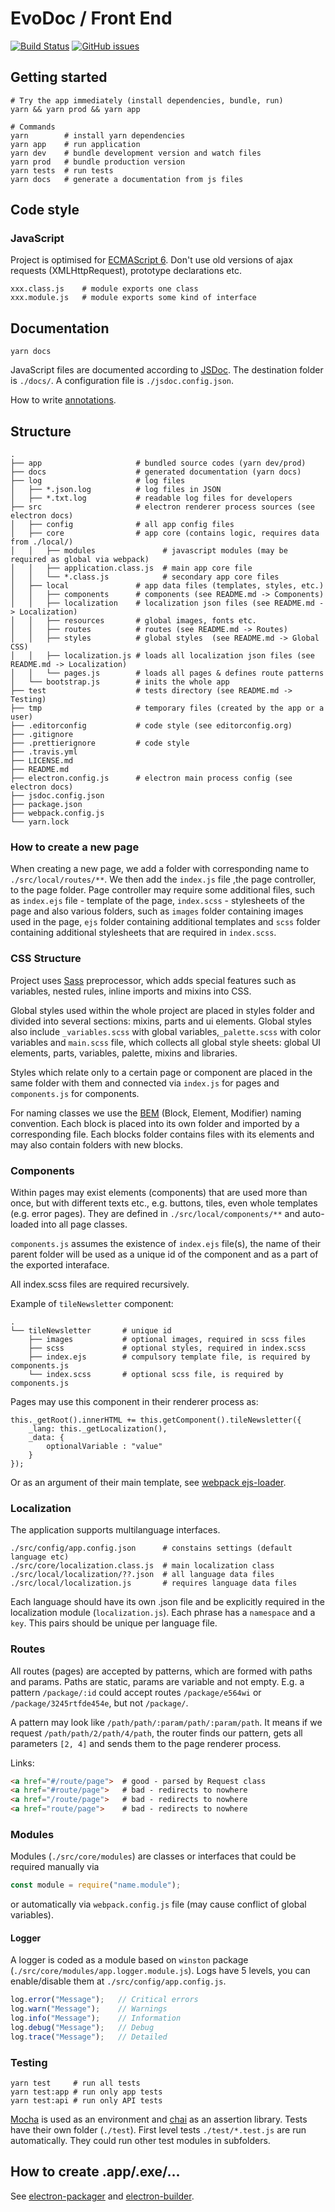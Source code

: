 # EvoDoc / Front End

[![Build Status](https://travis-ci.org/evo-doc/front-end.svg?branch=master)](https://travis-ci.org/evo-doc/front-end)
[![GitHub issues](https://img.shields.io/github/issues/evo-doc/front-end.svg)](https://github.com/evo-doc/front-end/issues)

## Getting started

```
# Try the app immediately (install dependencies, bundle, run)
yarn && yarn prod && yarn app

# Сommands
yarn        # install yarn dependencies
yarn app    # run application
yarn dev    # bundle development version and watch files
yarn prod   # bundle production version
yarn tests  # run tests
yarn docs   # generate a documentation from js files
```

## Code style

### JavaScript
Project is optimised for [ECMAScript 6](http://es6-features.org/).
Don't use old versions of ajax requests (XMLHttpRequest), prototype declarations etc.

```
xxx.class.js    # module exports one class
xxx.module.js   # module exports some kind of interface
```

## Documentation

```
yarn docs
```

JavaScript files are documented according to [JSDoc](http://usejsdoc.org/).
The destination folder is `./docs/`. A configuration file is `./jsdoc.config.json`.

How to write [annotations](http://usejsdoc.org/tags-type.html).

## Structure
```
.
├── app                     # bundled source codes (yarn dev/prod)
├── docs                    # generated documentation (yarn docs)
├── log                     # log files
│   ├── *.json.log          # log files in JSON
│   ├── *.txt.log           # readable log files for developers
├── src                     # electron renderer process sources (see electron docs)
│   ├── config              # all app config files
│   ├── core                # app core (contains logic, requires data from ./local/)
│   │   ├── modules               # javascript modules (may be required as global via webpack)
│   │   ├── application.class.js  # main app core file
│   │   └── *.class.js            # secondary app core files
│   ├── local               # app data files (templates, styles, etc.)
│   │   ├── components      # components (see README.md -> Components)
│   │   ├── localization    # localization json files (see README.md -> Localization)
│   │   ├── resources       # global images, fonts etc.
│   │   ├── routes          # routes (see README.md -> Routes)
│   │   ├── styles          # global styles  (see README.md -> Global CSS)
│   │   ├── localization.js # loads all localization json files (see README.md -> Localization)
│   │   └── pages.js        # loads all pages & defines route patterns
│   └── bootstrap.js        # inits the whole app
├── test                    # tests directory (see README.md -> Testing)
├── tmp                     # temporary files (created by the app or a user)
├── .editorconfig           # code style (see editorconfig.org)
├── .gitignore
├── .prettierignore         # code style
├── .travis.yml
├── LICENSE.md
├── README.md
├── electron.config.js      # electron main process config (see electron docs)
├── jsdoc.config.json
├── package.json
├── webpack.config.js
└── yarn.lock
```

### How to create a new page

When creating a new page, we add a folder with corresponding name to `./src/local/routes/**`. We then add the `index.js` file ,the page controller, to the page folder. Page controller may require some additional files, such as `index.ejs` file - template of the page,  `index.scss` - stylesheets of the page and also various folders, such as `images` folder containing images used in the page, `ejs` folder containing additional templates and `scss` folder containing additional stylesheets that are required in `index.scss`.

### CSS Structure
Project uses [Sass](https://sass-lang.com/guide) preprocessor, which adds special features such as variables, nested rules, inline imports and mixins into CSS.

Global styles used within the whole project are placed in styles folder and divided into several sections: mixins, parts and ui elements.
Global styles also include `_variables.scss` with global variables,`_palette.scss` with color variables and `main.scss` file, which collects all global style sheets: global UI elements, parts, variables, palette, mixins and libraries.

Styles which relate only to a certain page or component are placed in the same folder with them and connected via `index.js` for pages and `components.js` for components.

For naming classes we use the [BEM](http://getbem.com/naming/) (Block, Element, Modifier) naming convention.
Each block is placed into its own folder and imported by a corresponding file.
Each blocks folder contains files with its elements and may also contain folders with new blocks.

### Components
Within pages may exist elements (components) that are used more than once, but with different texts etc., e.g. buttons, tiles, even whole templates (e.g. error pages). They are defined in `./src/local/components/**` and auto-loaded into all page classes.

`components.js` assumes the existence of `index.ejs` file(s), the name of their parent folder will be used as a unique id of the component and as a part of the exported interaface.

All index.scss files are required recursively.

Example of `tileNewsletter` component:
 ```
 .
 └── tileNewsletter       # unique id
     ├── images           # optional images, required in scss files
     ├── scss             # optional styles, required in index.scss
     ├── index.ejs        # compulsory template file, is required by components.js
     └── index.scss       # optional scss file, is required by components.js

```

Pages may use this component in their renderer process as:
```
this._getRoot().innerHTML += this.getComponent().tileNewsletter({
	_lang: this._getLocalization(),
	_data: {
		optionalVariable : "value"
	}
});
```

Or as an argument of their main template, see [webpack ejs-loader](https://github.com/okonet/ejs-loader).


### Localization

The application supports multilanguage interfaces.

```
./src/config/app.config.json      # constains settings (default language etc)
./src/core/localization.class.js  # main localization class
./src/local/localization/??.json  # all language data files
./src/local/localization.js       # requires language data files
```

Each language should have its own .json file and be explicitly required in the localization module (`localization.js`). Each phrase has a `namespace` and a `key`. This pairs should be unique per language file.

### Routes
All routes (pages) are accepted by patterns, which are formed with paths and params. Paths are static, params are variable and not empty. E.g. a pattern `/package/:id` could accept routes `/package/e564wi` or `/package/3245rtfde454e`, but not `/package/`.

A pattern may look like `/path/path/:param/path/:param/path`. It means if we request `/path/path/2/path/4/path`, the router finds our pattern, gets all parameters `[2, 4]` and sends them to the page renderer process.

Links:

```html
<a href="#/route/page">  # good - parsed by Request class
<a href="#route/page">   # bad - redirects to nowhere
<a href="/route/page">   # bad - redirects to nowhere
<a href="route/page">    # bad - redirects to nowhere
```

### Modules
Modules (`./src/core/modules`) are classes or interfaces that could be required manually via
```js
const module = require("name.module");
```
or automatically via `webpack.config.js` file (may cause conflict of global variables).

#### Logger
A logger is coded as a module based on `winston` package (`./src/core/modules/app.logger.module.js`). Logs have 5 levels, you can enable/disable them at `./src/config/app.config.js`.

```js
log.error("Message");   // Critical errors
log.warn("Message");    // Warnings
log.info("Message");    // Information
log.debug("Message");   // Debug
log.trace("Message");   // Detailed
```

### Testing
```shell
yarn test     # run all tests
yarn test:app # run only app tests
yarn test:api # run only API tests
```
[Mocha](https://mochajs.org) is used as an environment and [chai](http://www.chaijs.com) as an assertion library. Tests have their own folder (`./test`). First level tests `./test/*.test.js` are run automatically. They could run other test modules in subfolders.

## How to create .app/.exe/...
See [electron-packager](https://github.com/electron-userland/electron-packager) and [electron-builder](https://github.com/electron-userland/electron-builder).


